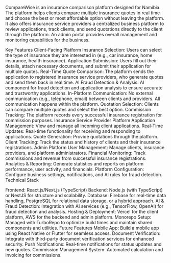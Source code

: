 CompareWise is an insurance comparison platform designed for Namibia. The platform helps clients compare multiple insurance quotes in real time and choose the best or most affordable option without leaving the platform. It also offers insurance service providers a centralized business platform to review applications, track clients, and send quotations directly to the client through the platform. An admin portal provides overall management and monitoring capabilities for the business.

Key Features
Client-Facing Platform
Insurance Selection: Users can select the type of insurance they are interested in (e.g., car insurance, home insurance, health insurance).
Application Submission: Users fill out their details, attach necessary documents, and submit their application for multiple quotes.
Real-Time Quote Comparison: The platform sends the application to registered insurance service providers, who generate quotes and send them back in real time.
AI Fraud Detection & Analysis: AI component for fraud detection and application analysis to ensure accurate and trustworthy applications.
In-Platform Communication: No external communication (e.g., telephone, email) between clients and providers. All communication happens within the platform.
Quotation Selection: Clients can compare multiple quotes and select the best option.
Commission Tracking: The platform records every successful insurance registration for commission purposes.
Insurance Service Provider Platform
Application Management: View and manage all incoming client applications.
Real-Time Updates: Real-time functionality for receiving and responding to applications.
Quote Generation: Provide quotations through the platform.
Client Tracking: Track the status and history of clients and their insurance registrations.
Admin Platform
User Management: Manage clients, insurance providers, and platform administrators.
Financial Monitoring: Track commissions and revenue from successful insurance registrations.
Analytics & Reporting: Generate statistics and reports on platform performance, user activity, and financials.
Platform Configuration: Configure business settings, notifications, and AI rules for fraud detection.
Technical Stack

Frontend: React.js/Next.js (TypeScript)
Backend: Node.js (with TypeScript) or NestJS for structure and scalability.
Database: Firebase for real-time data handling, PostgreSQL for relational data storage, or a hybrid approach.
AI & Fraud Detection: Integration with AI services (e.g., TensorFlow, OpenAI) for fraud detection and analysis.
Hosting & Deployment: Vercel for the client platform, AWS for the backend and admin platform.
Monorepo Setup: Managed with TurboRepo to optimize build times and maintain shared components and utilities.
Future Features
Mobile App: Build a mobile app using React Native or Flutter for seamless access.
Document Verification: Integrate with third-party document verification services for enhanced security.
Push Notifications: Real-time notifications for status updates and new quotes.
Commission Management System: Automated calculation and invoicing for commissions.
